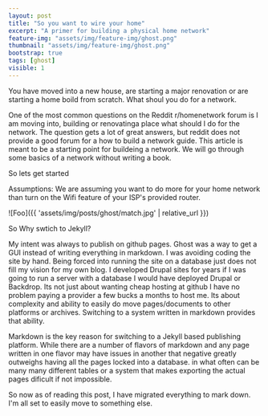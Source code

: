 ```yaml
---
layout: post
title: "So you want to wire your home"
excerpt: "A primer for building a physical home network"
feature-img: "assets/img/feature-img/ghost.png"
thumbnail: "assets/img/feature-img/ghost.png"
bootstrap: true
tags: [ghost]
visible: 1
---
```

You have moved into a new house, are starting a major renovation or are starting a home boild from scratch.  What shoul you do for a network.

One of the most common questions on the Reddit r/homenetwork forum is I am moving into, building or renovatinga  place what should I do for the network.  The question gets a lot of great answers, but reddit does not provide a good forum for a how to build a network guide.  This article is meant to be a starting point for buildeing a network.  We will go through some basics of a network without writing a book.

So lets get started

Assumptions:
   We are assuming you want to do more for your home network than turn on the Wifi feature of your ISP's provided router.  



![Foo]({{ 'assets/img/posts/ghost/match.jpg' | relative_url }})

So Why swtich to Jekyll?

My intent was always to publish on github pages.  Ghost was a way to get a GUI instead of writing everything in markdown. I was avoiding coding the site by hand.  Being forced into running the site on a database just does not fill my vision for my own blog.  I developed Drupal sites for years if I was going to run a server with a database I would have deployed Drupal or Backdrop.  Its not just about wanting cheap hosting at github I have no problem paying a provider a few bucks a months to host me.  Its about complexity and ability to easily do move pages/documents to other platforms or archives.  Switching to a system written in markdown provides that ability.

Markdown is the key reason for switching to a Jekyll based publishing platform.  While there are a number of flavors of markdown and any page written in one flavor may have issues in another that negative greatly outweighs having all the pages locked into a database. in what often can be many many different tables or a system that makes exporting the actual pages dificult if not impossible.

So now as of reading this post, I have migrated everything to mark down.  I'm all set to easily move to something else.

